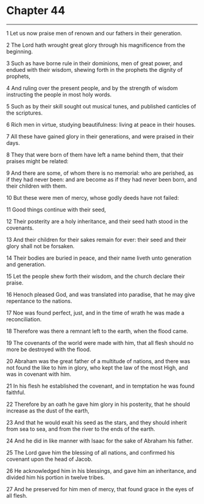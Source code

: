 # Chapter 44

***

1 Let us now praise men of renown and our fathers in their generation.

2 The Lord hath wrought great glory through his magnificence from the beginning.

3 Such as have borne rule in their dominions, men of great power, and endued with their wisdom, shewing forth in the prophets the dignity of prophets,

4 And ruling over the present people, and by the strength of wisdom instructing the people in most holy words.

5 Such as by their skill sought out musical tunes, and published canticles of the scriptures.

6 Rich men in virtue, studying beautifulness: living at peace in their houses.

7 All these have gained glory in their generations, and were praised in their days.

8 They that were born of them have left a name behind them, that their praises might be related:

9 And there are some, of whom there is no memorial: who are perished, as if they had never been: and are become as if they had never been born, and their children with them.

10 But these were men of mercy, whose godly deeds have not failed:

11 Good things continue with their seed,

12 Their posterity are a holy inheritance, and their seed hath stood in the covenants.

13 And their children for their sakes remain for ever: their seed and their glory shall not be forsaken.

14 Their bodies are buried in peace, and their name liveth unto generation and generation.

15 Let the people shew forth their wisdom, and the church declare their praise.

16 Henoch pleased God, and was translated into paradise, that he may give repentance to the nations.

17 Noe was found perfect, just, and in the time of wrath he was made a reconciliation.

18 Therefore was there a remnant left to the earth, when the flood came.

19 The covenants of the world were made with him, that all flesh should no more be destroyed with the flood.

20 Abraham was the great father of a multitude of nations, and there was not found the like to him in glory, who kept the law of the most High, and was in covenant with him.

21 In his flesh he established the covenant, and in temptation he was found faithful.

22 Therefore by an oath he gave him glory in his posterity, that he should increase as the dust of the earth,

23 And that he would exalt his seed as the stars, and they should inherit from sea to sea, and from the river to the ends of the earth.

24 And he did in like manner with Isaac for the sake of Abraham his father.

25 The Lord gave him the blessing of all nations, and confirmed his covenant upon the head of Jacob.

26 He acknowledged him in his blessings, and gave him an inheritance, and divided him his portion in twelve tribes.

27 And he preserved for him men of mercy, that found grace in the eyes of all flesh.

